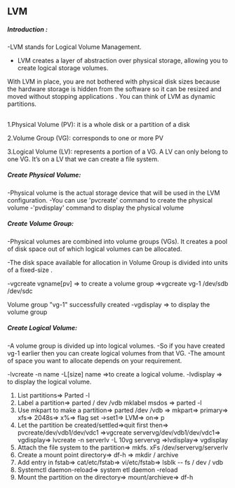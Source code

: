 
## LVM
##### Introduction :
-LVM stands for Logical Volume Management.

- LVM creates a layer of abstraction over physical storage, allowing you to create logical storage volumes.

 With LVM in place, you are not bothered with physical disk sizes because the hardware storage is hidden from the software 
so it can be resized and moved without stopping applications . You can think of LVM as dynamic partitions.

##  
1.Physical Volume (PV): it is a whole disk or a partition of a disk

2.Volume Group (VG): corresponds to one or more PV

3.Logical Volume (LV): represents a portion of a VG. A LV can only belong to one VG. It’s on a LV that we can create a file system.

##### Create Physical Volume:
-Physical volume is the actual storage device that will be used in the LVM configuration. 
-You can use 'pvcreate' command to create the physical volume
-'pvdisplay' command to display the physical volume

##### Create Volume Group:
-Physical volumes are combined into volume groups (VGs). It creates a pool of disk space out of which logical volumes can be allocated.

-The disk space available for allocation in Volume Group is divided into units of a fixed-size .

-vgcreate vgname[pv] => to create a volume group
=>vgcreate vg-1 /dev/sdb /dev/sdc

 Volume group "vg-1" successfully created
-vgdisplay => to display the volume group

##### Create Logical Volume:
-A volume group is divided up into logical volumes. 
-So if you have created vg-1 earlier then you can create logical volumes from that VG.
-The amount of space you want to allocate depends on your requirement.

-lvcreate -n name -L[size] name =>to create a logical volume.
-lvdisplay => to display the logical volume.



1. List partitions=> Parted -l
2. Label a partition=> parted / dev /vdb mklabel msdos => parted -l 
3. Use mkpart to make a partition=> parted /dev /vdb => mkpart=> primary=> xfs=> 2048s=> x%=>  flag set ->set1=> LVM=> on=> p
4. Let the partition be created/settled=>quit first then=> pvcreate/dev/vdb1/dev/vdc1 =>vgcreate servervg/dev/vdb1/dev/vdc1=> vgdisplay=> 
lvcreate -n serverlv -L	10vg servervg =>lvdisplay=> vgdisplay
5. Attach the file system to the partition=> mkfs. xFs /dev/servervg/serverlv
6. Create a mount point directory=> df-h => mkdir / archive
7. Add entry in fstab=> cat/etc/fstab=> vi/etc/fstab=> lsblk -- fs / dev / vdb
8. Systemctl daemon-reload=> system etl daemon -reload 
9. Mount the partition on the directory=> mount/archieve=>  df-h 
                  
    

         
            

    
